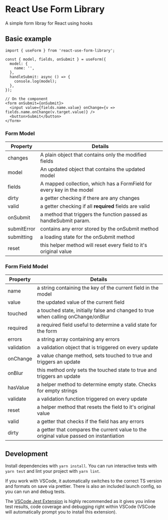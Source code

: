 # React Use Form Library

A simple form libray for React using hooks

## Basic example

```
import { useForm } from 'react-use-form-library';

const { model, fields, onSubmit } = useForm({
  model: {
    name: '',
  },
  handleSubmit: async () => {
    console.log(model);
  },
});

// On the component
<form onSubmit={onSubmit}>
  <input value={fields.name.value} onChange={v => fields.name.onChange(v.target.value)} />
  <button>Submit</button>
</form>
```

### Form Model

Property | Details
--- | ---
changes | A plain object that contains only the modified fields
model | An updated object that contains the updated model
fields | A mapped collection, which has a FormField for every key in the model
dirty | a getter checking if there are any changes
valid | a getter checking if all **required** fields are valid
onSubmit | a method that triggers the function passed as handleSubmit param. 
submitError | contains any error stored by the onSubmit method
submitting | a loading state for the onSubmit method
reset | this helper method will reset every field to it's original value

### Form Field Model

Property | Details
--- | ---
name | a string containing the key of the current field in the model
value | the updated value of the current field
touched | a touched state, initially false and changed to true when calling onChange/onBlur
required | a required field useful to determine a valid state for the form
errors | a string array containing any errors
validation | a validation object that is triggered on every update
onChange | a value change method, sets touched to true and triggers an update
onBlur | this method only sets the touched state to true and triggers an update
hasValue | a helper method to determine empty state. Checks for empty strings
validate | a validation function triggered on every update
reset | a helper method that resets the field to it's original value
valid | a getter that checks if the field has any errors
dirty | a getter that compares the current value to the original value passed on instantiation

## Development

Install dependencies with `yarn install`. You can run interactive tests with `yarn test` and lint your project with `yarn lint`.

If you work with VSCode, it automatically switches to the correct TS version and formats on save via prettier. There is also an included launch config, so you can run and debug tests.

The [VSCode Jest Extension](https://github.com/jest-community/vscode-jest) is highly recommended as it gives you inline test results, code coverage and debugging right within VSCode (VSCode will automatically prompt you to install this extension).
